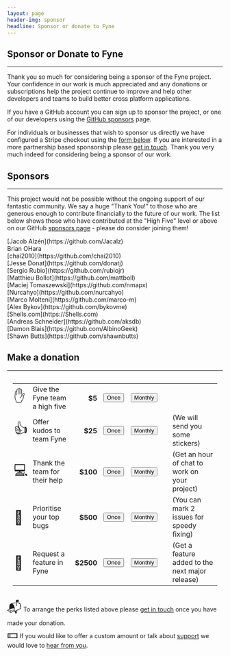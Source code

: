```yaml
---
layout: page
header-img: sponsor
headline: Sponsor or donate to Fyne
---
```


<section class="bg-primary" id="about">
<div class="container">
<div class="row">
<div class="col-lg-12 text-center" markdown="1">

## Sponsor or Donate to Fyne
<hr class="light">

Thank you so much for considering being a sponsor of the Fyne project.
Your confidence in our work is much appreciated and any donations or subscriptions help
the project continue to improve and help other developers and teams to build
better cross platform applications.

If you have a GitHub account you can sign up to sponsor the project, or one of our developers
using the [GitHub sponsors](https://github.com/sponsors/fyne-io/) page.

For individuals or businesses that wish to sponsor us directly we have configured a Stripe checkout
using the [form below](#make-a-donation). If you are interested in a more partnership based
sponsorship please [get in touch](#contact).
Thank you very much indeed for considering being a sponsor of our work.

</div>
</div>
</div>
</section>

<div class="container">
<div class="row">
<div class="col-lg-12 text-center" markdown="1">

## Sponsors
---

This project would not be possible without the ongoing support of our fantastic community.
We say a huge "Thank You!" to those who are generous enough to contribute financially to the future of our work.
The list below shows those who have contributed at the "High Five" level or above
on our GitHub [sponsors page](https://github.com/sponsors/fyne-io) -
please do consider joining them!

</div>

<div class="col-lg-3 text-center" markdown="1">
[Jacob Alzén](https://github.com/Jacalz)
</div>
<div class="col-lg-3 text-center" markdown="1">
Brian OHara
</div>
<div class="col-lg-3 text-center" markdown="1">
[chai2010](https://github.com/chai2010)
</div>
<div class="col-lg-3 text-center" markdown="1">
[Jesse Donat](https://github.com/donatj)
</div>

<div class="col-lg-3 text-center" markdown="1">
[Sergio Rubio](https://github.com/rubiojr)
</div>
<div class="col-lg-3 text-center" markdown="1">
[Matthieu Bollot](https://github.com/mattboll)
</div>
<div class="col-lg-3 text-center" markdown="1">
[Maciej Tomaszewski](https://github.com/nmapx)
</div>
<div class="col-lg-3 text-center" markdown="1">
[Nurcahyo](https://github.com/nurcahyo)
</div>

<div class="col-lg-3 text-center" markdown="1">
[Marco Molteni](https://github.com/marco-m)
</div>
<div class="col-lg-3 text-center" markdown="1">
[Alex Bykov](https://github.com/bykovme)
</div>
<div class="col-lg-3 text-center" markdown="1">
[Shells.com](https://Shells.com)
</div>
<div class="col-lg-3 text-center" markdown="1">
[Andreas Schneider](https://github.com/aksdb)
</div>

<div class="col-lg-3 text-center" markdown="1">
[Damon Blais](https://github.com/AlbinoGeek)
</div>
<div class="col-lg-3 text-center" markdown="1">
[Shawn Butts](https://github.com/shawnbutts)
</div>
<div class="col-lg-3 text-center" markdown="1">
</div>
<div class="col-lg-3 text-center" markdown="1">
</div>

</div>
</div>

<section class="bg-primary">
<div class="container">
<div class="row">
<div class="col-lg-12 text-center" markdown="1">

## Make a donation
<hr class="light">

<!-- Load Stripe.js on your website. -->
<script src="https://js.stripe.com/v3"></script>

<!-- Create a button that your customers click to complete their purchase. -->
<table style="padding:10pt">
  <tbody><tr>
    <td style="padding:5pt 2pt"><span style="font-size:200%">✋</span></td>
    <td>Give the Fyne team a high five</td>
    <td style="text-align: right; padding: 0 5pt"><strong>$5</strong></td>
    <td><button id="donate-five" role="link" class="btn btn-default">Once</button></td>
    <td><button id="sponsor-five" role="link" class="btn btn-default">Monthly</button></td>
    <td></td>
  </tr>
  <tr>
    <td style="padding:5pt 2pt"><span style="font-size:200%">👍</span></td>
    <td>Offer kudos to team Fyne</td>
    <td style="text-align: right; padding: 0 5pt"><strong>$25</strong></td>
    <td><button id="donate-kudos" role="link" class="btn btn-default">Once</button></td>
    <td><button id="sponsor-kudos" role="link" class="btn btn-default">Monthly</button></td>
    <td colspan="3" style="padding-left: 20pt">(We will send you some stickers)</td>
  </tr>
  <tr>
    <td style="padding:5pt 2pt"><span style="font-size:200%">💻</span></td>
    <td>Thank the team for their help</td>
    <td style="text-align: right; padding: 0 5pt"><strong>$100</strong></td>
    <td><button id="donate-thanks" role="link" class="btn btn-default">Once</button></td>
    <td><button id="sponsor-thanks" role="link" class="btn btn-default">Monthly</button></td>
  <td colspan="3" style="padding-left: 20pt">(Get an hour of chat to work on your project)</td>
  </tr>
  <tr>
    <td style="padding:5pt 2pt"><span style="font-size:200%">🐛</span></td>
    <td>Prioritise your top bugs</td>
    <td style="text-align: right; padding: 0 5pt"><strong>$500</strong></td>
    <td><button id="donate-bug" role="link" class="btn btn-default">Once</button></td>
    <td><button id="sponsor-bug" role="link" class="btn btn-default">Monthly</button></td>
    <td colspan="3" style="padding-left: 20pt">(You can mark 2 issues for speedy fixing)</td>
  </tr>
  <tr>
    <td style="padding:5pt 2pt"><span style="font-size:200%">🔭</span></td>
    <td>Request a feature in Fyne</td>
    <td style="text-align: right; padding: 0 5pt"><strong>$2500</strong></td>
    <td><button id="donate-feature" role="link" class="btn btn-default">Once</button></td>
    <td><button id="sponsor-feature" role="link" class="btn btn-default">Monthly</button></td>
    <td colspan="3" style="padding-left: 20pt">(Get a feature added to the next major release)</td>
  </tr>
</tbody></table>

<div id="error-message"></div>

<script>
  var stripe = Stripe('pk_live_pYF8NKv3TWLl5nvPADGA2mPh00a2sswW6t');

  function shopButton(id, sku, plan) {
    var checkoutButton = document.getElementById(id);
    checkoutButton.addEventListener('click', function () {
      // When the customer clicks on the button, redirect
      // them to Checkout.
      var item = {sku: sku, quantity: 1};
      if (sku == '') {
        item = {plan: plan, quantity: 1}
      }
      stripe.redirectToCheckout({
        items: [item],

        successUrl: 'https://fyne.io/sponsor/success',
        cancelUrl: 'https://fyne.io/sponsor/fail',
      })
      .then(function (result) {
        if (result.error) {
          // If `redirectToCheckout` fails due to a browser or network
          // error, display the localized error message to your customer.
          var displayError = document.getElementById('error-message');
          displayError.textContent = result.error.message;
        }
      });
    });
  };

  shopButton('donate-five', 'sku_EkQJ3MGj2pTBUO', '');
  shopButton('donate-kudos', 'sku_EkQKZiAwRmltw3', '');
  shopButton('donate-thanks', 'sku_EkQKq5f3QD2wD5', '');
  shopButton('donate-bug', 'sku_GqGy6WUT6P7xU5', '');
  shopButton('donate-feature', 'sku_EnQ7zONJwgBO38', '');

  shopButton('sponsor-five', '', 'price_1Ib0R8Fb4AX8yFSsw9sHhU2Y');
  shopButton('sponsor-kudos', '', 'price_1Ib0R8Fb4AX8yFSsNu5Xe8I9');
  shopButton('sponsor-thanks', '', 'price_1Ib0R8Fb4AX8yFSsNTRHPj4V');
  shopButton('sponsor-bug', '', 'price_1Ib0R8Fb4AX8yFSsU507mdt6');
  shopButton('sponsor-feature', '', 'price_1Ib0R8Fb4AX8yFSseHySPjAH');
</script>

<span style="font-size:200%">📬</span> To arrange the perks listed above please [get in touch](#contact) once you have made your donation.  
<span style="font-size:200%">💵</span> If you would like to offer a custom amount or talk about [support](/support/) we would love to [hear from you](#contact).

</div>
</div>
</div>

